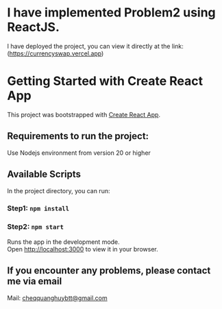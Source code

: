 # I have implemented Problem2 using ReactJS.

I have deployed the project, you can view it directly at the link: (https://currencyswap.vercel.app)

# Getting Started with Create React App

This project was bootstrapped with [Create React App](https://github.com/facebook/create-react-app).

## Requirements to run the project:

Use Nodejs environment from version 20 or higher

## Available Scripts

In the project directory, you can run:

### Step1: `npm install`

### Step2: `npm start`

Runs the app in the development mode.\
Open [http://localhost:3000](http://localhost:3000) to view it in your browser.

## If you encounter any problems, please contact me via email

Mail: cheqquanghuybtt@gmail.com
